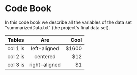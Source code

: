 # Code Book
In this code book we describe all the variables of the data set "summarizedData.txt" (the project's final data set).

Tables   |      Are      |  Cool |
|----------|:-------------:|------:|
| col 1 is |  left-aligned | $1600 |
| col 2 is |    centered   |   $12 |
| col 3 is | right-aligned |    $1 |

